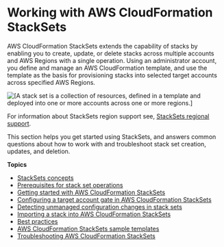 # Working with AWS CloudFormation StackSets<a name="what-is-cfnstacksets"></a>

AWS CloudFormation StackSets extends the capability of stacks by enabling you to create, update, or delete stacks across multiple accounts and AWS Regions with a single operation\. Using an administrator account, you define and manage an AWS CloudFormation template, and use the template as the basis for provisioning stacks into selected target accounts across specified AWS Regions\.

![\[A stack set is a collection of resources, defined in a template and deployed into one or more accounts across one or more regions.\]](http://docs.aws.amazon.com/AWSCloudFormation/latest/UserGuide/images/stack_set_conceptual_sv.png)

For information about StackSets region support see, [StackSets regional support](https://docs.aws.amazon.com/general/latest/gr/cfn.html#regional-support-stacksets)\.

This section helps you get started using StackSets, and answers common questions about how to work with and troubleshoot stack set creation, updates, and deletion\.

**Topics**
+ [StackSets concepts](stacksets-concepts.md)
+ [Prerequisites for stack set operations](stacksets-prereqs.md)
+ [Getting started with AWS CloudFormation StackSets](stacksets-getting-started.md)
+ [Configuring a target account gate in AWS CloudFormation StackSets](stacksets-account-gating.md)
+ [Detecting unmanaged configuration changes in stack sets](stacksets-drift.md)
+ [Importing a stack into AWS CloudFormation StackSets](stacksets-import.md)
+ [Best practices](stacksets-bestpractices.md)
+ [AWS CloudFormation StackSets sample templates](stacksets-sampletemplates.md)
+ [Troubleshooting AWS CloudFormation StackSets](stacksets-troubleshooting.md)